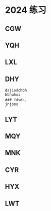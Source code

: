 # 2024 练习

## CGW

## YQH

## LXL

## DHY
    dajiodchbh
    hbhuhoi
    ### fdsds、
    jnjono
## LYT

## MQY

## MNK

## CYR

## HYX

## LWT
